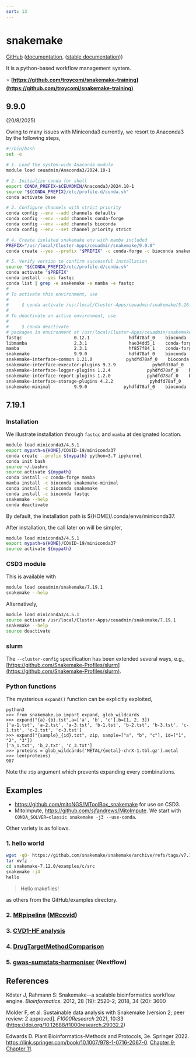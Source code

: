 ```yaml
---
sort: 13
---
```


# snakemake

[GitHub](https://github.com/snakemake/snakemake) ([documentation](https://snakemake.github.io/), ([stable documentation](https://snakemake.readthedocs.io/en/stable/)))

It is a python-based workflow management system.

:star: **[https://github.com/troycomi/snakemake-training](https://github.com/troycomi/snakemake-training)**

## 9.9.0

(20/8/2025)

Owing to many issues with Miniconda3 currently, we resort to Anaconda3 by the following steps,

```bash
#!/bin/bash
set -e

# 1. Load the system-wide Anaconda module
module load ceuadmin/Anaconda3/2024.10-1

# 2. Initialize conda for shell
export CONDA_PREFIX=$CEUADMIN/Anaconda3/2024.10-1
source "${CONDA_PREFIX}/etc/profile.d/conda.sh"
conda activate base

# 3. Configure channels with strict priority
conda config --env --add channels defaults
conda config --env --add channels conda-forge
conda config --env --add channels bioconda
conda config --env --set channel_priority strict

# 4. Create isolated snakemake env with mamba included
PREFIX="/usr/local/Cluster-Apps/ceuadmin/snakemake/9.9.0"
conda create --yes --prefix "$PREFIX" -c conda-forge -c bioconda snakemake mamba

# 5. Verify version to confirm successful installation
source "${CONDA_PREFIX}/etc/profile.d/conda.sh"
conda activate "$PREFIX"
conda install --yes fastqc
conda list | grep -e snakemake -e mamba -e fastqc
#
# To activate this environment, use
#
#     $ conda activate /usr/local/Cluster-Apps/ceuadmin/snakemake/5.26.1
#
# To deactivate an active environment, use
#
#     $ conda deactivate
# packages in environment at /usr/local/Cluster-Apps/ceuadmin/snakemake/9.9.0:
fastqc                    0.12.1               hdfd78af_0    bioconda
libmamba                  2.3.1                hae34dd5_1    conda-forge
mamba                     2.3.1                hf857f84_1    conda-forge
snakemake                 9.9.0                hdfd78af_0    bioconda
snakemake-interface-common 1.21.0             pyhdfd78af_0    bioconda
snakemake-interface-executor-plugins 9.3.9              pyhdfd78af_0    bioconda
snakemake-interface-logger-plugins 1.2.4              pyhdfd78af_0    bioconda
snakemake-interface-report-plugins 1.2.0              pyhdfd78af_0    bioconda
snakemake-interface-storage-plugins 4.2.2              pyhdfd78af_0    bioconda
snakemake-minimal         9.9.0              pyhdfd78af_0    bioconda
```

## 7.19.1

### Installation

We illustrate installation through `fastqc` and `mamba` at designated location.

```bash
module load miniconda3/4.5.1
export mypath=${HOME}/COVID-19/miniconda37
conda create --prefix ${mypath} python=3.7 ipykernel
conda init bash
source ~/.bashrc
source activate ${mypath}
conda install -c conda-forge mamba
mamba install -c bioconda snakemake-minimal
conda install -c bioconda snakemake
conda install -c bioconda fastqc
snakemake --help
conda deactivate
```

By default, the installation path is ${HOME}/.conda/envs/miniconda37.

After installation, the call later on will be simpler,

```bash
module load miniconda3/4.5.1
export mypath=${HOME}/COVID-19/miniconda37
source activate ${mypath}
```

### CSD3 module

This is available with

```bash
module load ceuadmin/snakemake/7.19.1
snakemake --help
```

Alternatively,

```bash
module load miniconda3/4.5.1
source activate /usr/local/Cluster-Apps/ceuadmin/snakemake/7.19.1
snakemake --help
source deactivate
```

### slurm

The `--cluster-config` specification has been extended several ways, e.g., [https://github.com/Snakemake-Profiles/slurm](https://github.com/Snakemake-Profiles/slurm).

### Python functions

The mysterious `expand()` function can be explicitly exploited,

```
python3
>>> from snakemake.io import expand, glob_wildcards
>>> expand("{a}-{b}.tst",a=['a', 'b', 'c'],b=[1, 2, 3])
['a-1.tst', 'a-2.tst', 'a-3.tst', 'b-1.tst', 'b-2.tst', 'b-3.tst', 'c-1.tst', 'c-2.tst', 'c-3.tst']
>>> expand("{sample}_{id}.txt", zip, sample=["a", "b", "c"], id=["1", "2", "3"])
['a_1.txt', 'b_2.txt', 'c_3.txt']
>>> proteins = glob_wildcards('METAL/{metal}-chrX-1.tbl.gz').metal
>>> len(proteins)
987
```

Note the `zip` argument which prevents expanding every combinations.

## Examples

- <https://github.com/mitoNGS/MToolBox_snakemake> for use on CSD3.
- MitoImpute, <https://github.com/sjfandrews/MitoImpute>. We start with `CONDA_SOLVER=classic snakemake -j3 --use-conda`.

Other variety is as follows.

### 1. hello world

```bash
wget -qO- https://github.com/snakemake/snakemake/archive/refs/tags/v7.12.0.tar.gz | \
tar xvfz -
cd snakemake-7.12.0/examples/c/src
snakemake -j4
hello
```

> Hello makefiles!

as others from the GitHub/examples directory.

### 2. [MRpipeline](https://github.com/marcoralab/MRPipeline) ([MRcovid](https://github.com/marcoralab/MRcovid))

### 3. [CVD1-HF analysis](https://github.com/alhenry/cvd1-hf)

### 4. [DrugTargetMethodComparison](https://github.com/masadler/DrugTargetMethodComparison)

### 5. [gwas-sumstats-harmoniser](https://github.com/EBISPOT/gwas-sumstats-harmoniser) (Nextflow)

## References

Köster J, Rahmann S: Snakemake--a scalable bioinformatics workflow engine. _Bioinformatics_. 2012, 28 (19): 2520-2; 2018, 34 (20): 3600

Molder F, et al. Sustainable data analysis with Snakemake [version 2; peer review: 2 approved]. _F1000Research_ 2021, 10:33 (<https://doi.org/10.12688/f1000research.29032.2>)

Edwards D. Plant Bioinformatics-Methods and Protocols, 3e. Springer 2022. <https://link.springer.com/book/10.1007/978-1-0716-2067-0>. [Chapter 9](https://link.springer.com/protocol/10.1007/978-1-0716-2067-0_9); [Chapter 11](https://link.springer.com/protocol/10.1007/978-1-0716-2067-0_11).
